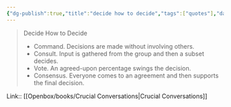 ```yaml
---
{"dg-publish":true,"title":"decide how to decide","tags":["quotes"],"date":"2023-06-29T10:18:41+04:00","modified_at":"2023-07-11T17:32:09+03:00","alias":"decide how to decide","dg-path":"/quotes/202306291018.md","permalink":"/quotes/202306291018/","dgPassFrontmatter":true}
---
```



> Decide How to Decide
> - Command. Decisions are made without involving others.
> - Consult. Input is gathered from the group and then a subset decides.
> - Vote. An agreed-upon percentage swings the decision.
> - Consensus. Everyone comes to an agreement and then supports the final decision.

Link:: [[Openbox/books/Crucial Conversations\|Crucial Conversations]]
